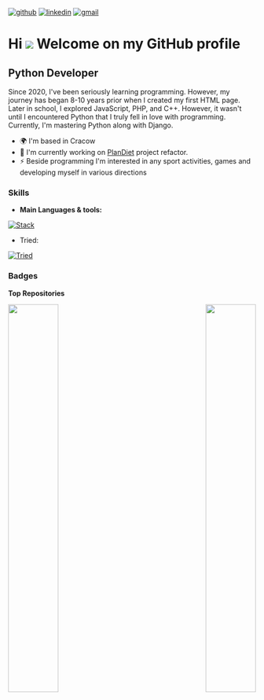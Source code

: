 [![github](https://skillicons.dev/icons?i=github)](https://www.github.com/samekmat)
[![linkedin](https://skillicons.dev/icons?i=linkedin)](https://www.linkedin.com/in/samekmat)
[![gmail](https://skillicons.dev/icons?i=gmail)](mailto:samekmat@gmail.com)

Hi ![](https://user-images.githubusercontent.com/18350557/176309783-0785949b-9127-417c-8b55-ab5a4333674e.gif) Welcome on my GitHub profile
========================

Python Developer
----------------

Since 2020, I've been seriously learning programming. However, my journey has began 8-10 years prior when I created my first HTML page. Later in school, I explored JavaScript, PHP, and C++. However, it wasn't until I encountered Python that I truly fell in love with programming. Currently, I'm mastering Python along with Django.

*   🌍  I'm based in Cracow
*   🚀  I'm currently working on [PlanDiet](https://github.com/Samekmat/PlanDiet) project refactor.
*   ⚡  Beside programming I'm interested in any sport activities, games and developing myself in various directions

    


### Skills

* <b>Main Languages & tools:</b>

[![Stack](https://skillicons.dev/icons?i=py,django,pycharm,docker,aws,git,postgres,sqlite,mysql,js,html,css,tailwind,bootstrap,md,notion&perline=16)](https://skillicons.dev)

* Tried:
  
[![Tried](https://skillicons.dev/icons?i=flask,fastapi,react,vue)](https://skillicons.dev)

### Badges

<b>Top Repositories</b>

<div width="100%" align="center"><a href="https://github.com/samekmat/BudgetManager" align="left"><img align="left" width="45%" src="https://github-readme-stats.vercel.app/api/pin/?username=samekmat&repo=BudgetManager&title_color=0891b2&text_color=ffffff&icon_color=a855f7&bg_color=1c1917&hide_border=true&locale=en" /></a><a href="https://github.com/samekmat/PlanDiet" align="right"><img align="right" width="45%" src="https://github-readme-stats.vercel.app/api/pin/?username=samekmat&repo=PlanDiet&title_color=0891b2&text_color=ffffff&icon_color=a855f7&bg_color=1c1917&hide_border=true&locale=en" /></a></div><br /><br /><br /><br /><br /><br /><br />
